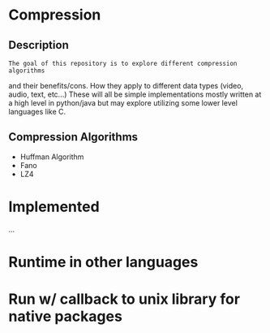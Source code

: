 # Compression

## Description
	The goal of this repository is to explore different compression algorithms
and their benefits/cons. How they apply to different data types (video, audio, text, etc...)
These will all be simple implementations mostly written at a high level in python/java but may
explore utilizing some lower level languages like C.

## Compression Algorithms
* Huffman Algorithm
* Fano
* LZ4

# Implemented
...

# Runtime in other languages

# Run w/ callback to unix library for native packages
